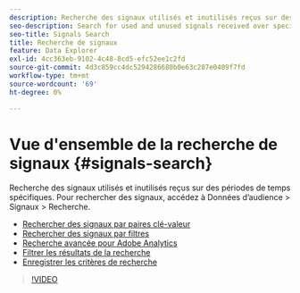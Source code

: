 ```yaml
---
description: Recherche des signaux utilisés et inutilisés reçus sur des périodes de temps spécifiques. Pour rechercher des signaux, accédez à Données d’audience > Signaux > Recherche.
seo-description: Search for used and unused signals received over specific periods of time. To search for signals, go to Audience Data > Signals > Search.
seo-title: Signals Search
title: Recherche de signaux
feature: Data Explorer
exl-id: 4cc363eb-9102-4c48-8cd5-efc52ee1c2fd
source-git-commit: 4d3c859cc4dc5294286680b0e63c287e0409f7fd
workflow-type: tm+mt
source-wordcount: '69'
ht-degree: 0%

---
```


# Vue d&#39;ensemble de la recherche de signaux {#signals-search}

Recherche des signaux utilisés et inutilisés reçus sur des périodes de temps spécifiques. Pour rechercher des signaux, accédez à Données d’audience > Signaux > Recherche.

* [Rechercher des signaux par paires clé-valeur](/help/using/features/data-explorer/data-explorer-signals-search/data-explorer-search-pairs.md)
* [Rechercher des signaux par filtres](/help/using/features/data-explorer/data-explorer-signals-search/data-explorer-search-filters.md)
* [Recherche avancée pour Adobe Analytics](/help/using/features/data-explorer/data-explorer-signals-search/data-explorer-search-analytics.md)
* [Filtrer les résultats de la recherche](/help/using/features/data-explorer/data-explorer-signals-search/data-explorer-filter-results.md)
* [Enregistrer les critères de recherche](/help/using/features/data-explorer/data-explorer-signals-search/data-explorer-save-search.md)

>[!VIDEO](https://video.tv.adobe.com/v/330362?captions=fre_fr)
